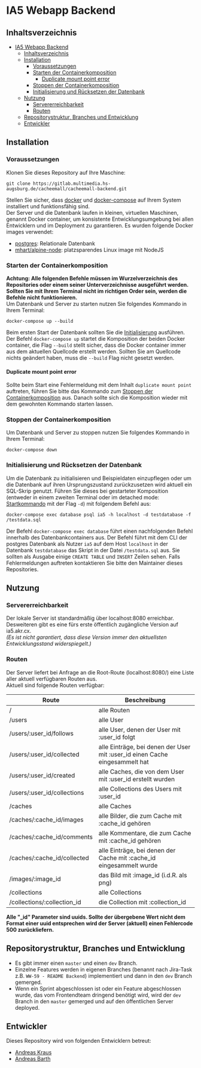 # IA5 Webapp Backend
## Inhaltsverzeichnis
- [IA5 Webapp Backend](#ia5-webapp-backend)
  - [Inhaltsverzeichnis](#inhaltsverzeichnis)
  - [Installation](#installation)
    - [Voraussetzungen](#voraussetzungen)
    - [Starten der Containerkomposition](#starten-der-containerkomposition)
      - [Duplicate mount point error](#duplicate-mount-point-error)
    - [Stoppen der Containerkomposition](#stoppen-der-containerkomposition)
    - [Initialisierung und Rücksetzen der Datenbank](#initialisierung-und-rücksetzen-der-datenbank)
  - [Nutzung](#nutzung)
    - [Servererreichbarkeit](#servererreichbarkeit)
    - [Routen](#routen)
  - [Repositorystruktur, Branches und Entwicklung](#repositorystruktur-branches-und-entwicklung)
  - [Entwickler](#entwickler)
## Installation
### Voraussetzungen
Klonen Sie dieses Repository auf Ihre Maschine:  
```
git clone https://gitlab.multimedia.hs-augsburg.de/cacheemall/cacheemall-backend.git  
```
Stellen Sie sicher, dass [docker](https://www.docker.com/get-started) und [docker-compose](https://docs.docker.com/compose/install/) auf Ihrem System installiert und funktionsfähig sind.  
Der Server und die Datenbank laufen in kleinen, virtuellen Maschinen, genannt Docker container, um konsistente Entwicklungsumgebung bei allen Entwicklern und im Deployment zu garantieren.
Es wurden folgende Docker images verwendet:
- [postgres](https://hub.docker.com/_/postgres): Relationale Datenbank
- [mhart/alpine-node](https://hub.docker.com/r/mhart/alpine-node/): platzsparendes Linux image mit NodeJS
### Starten der Containerkomposition
**Achtung: Alle folgenden Befehle müssen im Wurzelverzeichnis des Repositories oder einem seiner Unterverzeichnisse ausgeführt werden. Sollten Sie mit Ihrem Terminal nicht im richtigen Order sein, werden die Befehle nicht funktionieren.**  
Um Datenbank und Server zu starten nutzen Sie folgendes Kommando in Ihrem Terminal:
```
docker-compose up --build
```
Beim ersten Start der Datenbank sollten Sie die [Initialisierung](#initialisierung-und-rücksetzen-der-datenbank) ausführen.  
Der Befehl `docker-compose up` startet die Komposition der beiden Docker container, die Flag `--build` stellt sicher, dass die Docker container immer aus dem aktuellen Quellcode erstellt werden. Sollten Sie am Quellcode nichts geändert haben, muss die `--build` Flag nicht gesetzt werden.  
#### Duplicate mount point error
Sollte beim Start eine Fehlermeldung mit dem Inhalt `duplicate mount point` auftreten, führen Sie bitte das Kommando zum [Stoppen der Containerkomposition](#stoppen-der-containerkomposition) aus. Danach sollte sich die Komposition wieder mit dem gewohnten Kommando starten lassen.
### Stoppen der Containerkomposition
Um Datenbank und Server zu stoppen nutzen Sie folgendes Kommando in Ihrem Terminal:
```
docker-compose down
```
### Initialisierung und Rücksetzen der Datenbank
Um die Datenbank zu initialisieren und Beispieldaten einzupflegen oder um die Datenbank auf ihren Ursprungszustand zurückzusetzen wird aktuell ein SQL-Skrip genutzt. Führen Sie dieses bei gestarteter Komposition (entweder in einem zweiten Terminal oder im detached mode: [Startkommando](#starten-der-containerkomposition) mit der Flag `-d`) mit folgendem Befehl aus:
```
docker-compose exec database psql ia5 -h localhost -d testdatabase -f /testdata.sql
```
Der Befehl `docker-compose exec database` führt einen nachfolgenden Befehl innerhalb des Datenbankcontainers aus. Der Befehl führt mit dem CLI der postgres Datenbank als Nutzer `ia5` auf dem Host `localhost` in der Datenbank `testdatabase` das Skript in der Datei `/testdata.sql` aus.
Sie sollten als Ausgabe einige `CREATE TABLE` und `INSERT` Zeilen sehen. Falls Fehlermeldungen auftreten kontaktieren Sie bitte den Maintainer dieses Repositories.
## Nutzung
### Servererreichbarkeit
Der lokale Server ist standardmäßig über localhost:8080 erreichbar.  
Desweiteren gibt es eine fürs erste öffentlich zugängliche Version auf ia5.akr.cx.  
*(Es ist nicht garantiert, dass diese Version immer den aktuellsten Entwicklungsstand widerspiegelt.)*
### Routen
Der Server liefert bei Anfrage an die Root-Route (localhost:8080/) eine Liste aller aktuell verfügbaren Routen aus.  
Aktuell sind folgende Routen verfügbar:   

| Route                       | Beschreibung                                                                |
| --- | --- |
| /                           | alle Routen                                                                 |
| /users                      | alle User                                                                   |
| /users/:user_id/follows     | alle User, denen der User mit :user_id folgt                                |
| /users/:user_id/collected   | alle Einträge, bei denen der User mit :user_id einen Cache eingesammelt hat |
| /users/:user_id/created     | alle Caches, die von dem User mit :user_id erstellt wurden                  |
| /users/:user_id/collections | alle Collections des Users mit :user_id                                     |
| /caches                     | alle Caches                                                                 |
| /caches/:cache_id/images    | alle Bilder, die zum Cache mit :cache_id gehören                            |
| /caches/:cache_id/comments  | alle Kommentare, die zum Cache mit :cache_id gehören                        |
| /caches/:cache_id/collected | alle Einträge, bei denen der Cache mit :cache_id eingesammelt wurde         |
| /images/:image_id           | das Bild mit :image_id (i.d.R. als png)                                     |
| /collections                | alle Collections                                                            |
| /collections/:collection_id | die Collection mit :collection_id                                           |  

**Alle "_id" Parameter sind uuids. Sollte der übergebene Wert nicht dem Format einer uuid entsprechen wird der Server (aktuell) einen Fehlercode 500 zurückliefern.** 
## Repositorystruktur, Branches und Entwicklung
- Es gibt immer einen `master` und einen `dev` Branch. 
- Einzelne Features werden in eigenen Branches (benannt nach Jira-Task z.B. `WW-59 - README Backend`) implementiert und dann in den `dev` Branch gemerged.
- Wenn ein Sprint abgeschlossen ist oder ein Feature abgeschlossen wurde, das vom Frontendteam dringend benötigt wird, wird der `dev` Branch in den `master` gemerged und auf den öffentlichen Server deployed.
## Entwickler
Dieses Repository wird von folgenden Entwicklern betreut:
- [Andreas Kraus](@krauandr)
- [Andreas Barth](@barthand)